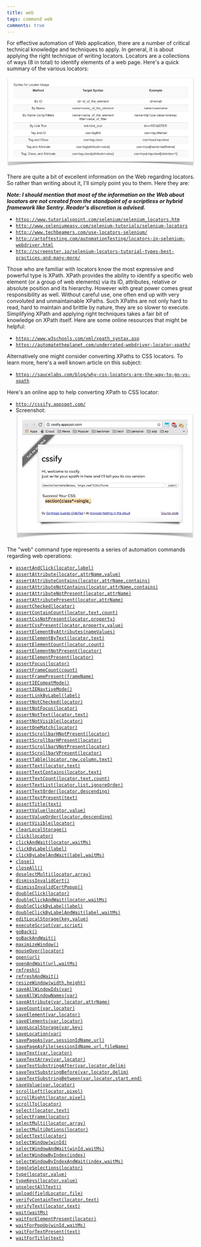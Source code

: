 ```yaml
---
title: web
tags: command web
comments: true
---
```


For effective automation of Web application, there are a number of critical technical knowledge and techniques to apply.  In general, it is about applying the right technique of writing locators.  Locators are a collections of ways (8 in total) to identify elements of a web page.  Here's a quick summary of the various locators:

![](image/web_01.png)

There are quite a bit of excellent information on the Web regarding locators.  So rather than writing about it, I'll simply point you to them.  Here they are:

_**Note: I should mention that most of the information on the Web about locators are not created from the standpoint of a scriptless or hybrid framework like Sentry.  Reader's discretion is advised.**_

*   [`https://www.tutorialspoint.com/selenium/selenium_locators.htm`](https://www.tutorialspoint.com/selenium/selenium_locators.htm)
*   [`http://www.seleniumeasy.com/selenium-tutorials/selenium-locators`](http://www.seleniumeasy.com/selenium-tutorials/selenium-locators)
*   [`http://www.techbeamers.com/use-locators-selenium/`](http://www.techbeamers.com/use-locators-selenium/)
*   [`http://artoftesting.com/automationTesting/locators-in-selenium-webdriver.html`](http://artoftesting.com/automationTesting/locators-in-selenium-webdriver.html)
*   [`http://screenster.io/selenium-locators-tutorial-types-best-practices-and-many-more/`](http://screenster.io/selenium-locators-tutorial-types-best-practices-and-many-more/)

Those who are familiar with locators know the most expressive and powerful type is XPath.  XPath provides the ability to identify a specific web element (or a group of web elements) via its ID, attributes, relative or absolute position and its hierarchy.  However with great power comes great responsibility as well.  Without careful use, one often end up with very convoluted and unmaintainable XPaths.  Such XPaths are not only hard to read, hard to maintain and brittle by nature, they are so slower to execute.  Simplifying XPath and applying right techniques takes a fair bit of knowledge on XPath itself. Here are some online resources that might be helpful:

*   [`https://www.w3schools.com/xml/xpath_syntax.asp`](https://www.w3schools.com/xml/xpath_syntax.asp)
*   [`https://automatetheplanet.com/underrated-webdriver-locator-xpath/`](https://automatetheplanet.com/underrated-webdriver-locator-xpath/)

Alternatively one might consider converting XPaths to CSS locators.  To learn more, here's a well known article on this subject:

*   [`https://saucelabs.com/blog/why-css-locators-are-the-way-to-go-vs-xpath`](https://saucelabs.com/blog/why-css-locators-are-the-way-to-go-vs-xpath)

Here's an online app to help converting XPath to CSS locator:

*   [`http://cssify.appspot.com/`](http://cssify.appspot.com/)
*   Screenshot:  
![](image/web_02.png)

The "web" command type represents a series of automation commands regarding web operations:
- [`assertAndClick(locator,label)`](assertAndClick(locator,label))
- [`assertAttribute(locator,attrName,value)`](assertAttribute(locator,attrName,value))
- [`assertAttributeContains(locator,attrName,contains)`](assertAttributeContains(locator,attrName,contains))
- [`assertAttributeNotContains(locator,attrName,contains)`](assertAttributeNotContains(locator,attrName,contains))
- [`assertAttributeNotPresent(locator,attrName)`](assertAttributeNotPresent(locator,attrName))
- [`assertAttributePresent(locator,attrName)`](assertAttributePresent(locator,attrName))
- [`assertChecked(locator)`](assertChecked(locator))
- [`assertContainCount(locator,text,count)`](assertContainCount(locator,text,count))
- [`assertCssNotPresent(locator,property)`](assertCssNotPresent(locator,property))
- [`assertCssPresent(locator,property,value)`](assertCssPresent(locator,property,value))
- [`assertElementByAttributes(nameValues)`](assertElementByAttributes(nameValues))
- [`assertElementByText(locator,text)`](assertElementByText(locator,text))
- [`assertElementCount(locator,count)`](assertElementCount(locator,count))
- [`assertElementNotPresent(locator)`](assertElementNotPresent(locator))
- [`assertElementPresent(locator)`](assertElementPresent(locator))
- [`assertFocus(locator)`](assertFocus(locator))
- [`assertFrameCount(count)`](assertFrameCount(count))
- [`assertFramePresent(frameName)`](assertFramePresent(frameName))
- [`assertIECompatMode()`](assertIECompatMode())
- [`assertIENavtiveMode()`](assertIENavtiveMode())
- [`assertLinkByLabel(label)`](assertLinkByLabel(label))
- [`assertNotChecked(locator)`](assertNotChecked(locator))
- [`assertNotFocus(locator)`](assertNotFocus(locator))
- [`assertNotText(locator,text)`](assertNotText(locator,text))
- [`assertNotVisible(locator)`](assertNotVisible(locator))
- [`assertOneMatch(locator)`](assertOneMatch(locator))
- [`assertScrollbarHNotPresent(locator)`](assertScrollbarHNotPresent(locator)) 
- [`assertScrollbarHPresent(locator)`](assertScrollbarHPresent(locator))
- [`assertScrollbarVNotPresent(locator)`](assertScrollbarVNotPresent(locator)) 
- [`assertScrollbarVPresent(locator)`](assertScrollbarVPresent(locator))
- [`assertTable(locator,row,column,text)`](assertTable(locator,row,column,text))
- [`assertText(locator,text)`](assertText(locator,text))
- [`assertTextContains(locator,text)`](assertTextContains(locator,text))
- [`assertTextCount(locator,text,count)`](assertTextCount(locator,text,count))
- [`assertTextList(locator,list,ignoreOrder)`](assertTextList(locator,list,ignoreOrder))
- [`assertTextOrder(locator,descending)`](assertTextOrder(locator,descending))
- [`assertTextPresent(text)`](assertTextPresent(text))
- [`assertTitle(text)`](assertTitle(text))
- [`assertValue(locator,value)`](assertValue(locator,value))
- [`assertValueOrder(locator,descending)`](assertValueOrder(locator,descending))
- [`assertVisible(locator)`](assertVisible(locator))
- [`clearLocalStorage()`](clearLocalStorage())
- [`click(locator)`](click(locator))
- [`clickAndWait(locator,waitMs)`](clickAndWait(locator,waitMs)) 
- [`clickByLabel(label)`](clickByLabel(label)) 
- [`clickByLabelAndWait(label,waitMs)`](clickByLabelAndWait(label,waitMs)) 
- [`close()`](close())
- [`closeAll()`](closeAll())
- [`deselectMulti(locator,array)`](deselectMulti(locator,array))
- [`dismissInvalidCert()`](dismissInvalidCert())
- [`dismissInvalidCertPopup()`](dismissInvalidCertPopup())
- [`doubleClick(locator)`](doubleClick(locator))
- [`doubleClickAndWait(locator,waitMs)`](doubleClickAndWait(locator,waitMs))
- [`doubleClickByLabel(label)`](doubleClickByLabel(label))
- [`doubleClickByLabelAndWait(label,waitMs)`](doubleClickByLabelAndWait(label,waitMs))
- [`editLocalStorage(key,value)`](editLocalStorage(key,value))
- [`executeScript(var,script)`](executeScript(var,script))
- [`goBack()`](goBack())
- [`goBackAndWait()`](goBackAndWait())
- [`maximizeWindow()`](maximizeWindow())
- [`mouseOver(locator)`](mouseOver(locator))
- [`open(url)`](open(url))
- [`openAndWait(url,waitMs)`](openAndWait(url,waitMs))
- [`refresh()`](refresh())
- [`refreshAndWait()`](refreshAndWait())
- [`resizeWindow(width,height)`](resizeWindow(width,height))
- [`saveAllWindowIds(var)`](saveAllWindowIds(var))
- [`saveAllWindowNames(var)`](saveAllWindowNames(var))
- [`saveAttribute(var,locator,attrName)`](saveAttribute(var,locator,attrName))
- [`saveCount(var,locator)`](saveCount(var,locator))
- [`saveElement(var,locator)`](saveElement(var,locator))
- [`saveElements(var,locator)`](saveElements(var,locator))
- [`saveLocalStorage(var,key)`](saveLocalStorage(var,key))
- [`saveLocation(var)`](saveLocation(var))
- [`savePageAs(var,sessionIdName,url)`](savePageAs(var,sessionIdName,url))
- [`savePageAsFile(sessionIdName,url,fileName)`](savePageAsFile(sessionIdName,url,fileName))
- [`saveText(var,locator)`](saveText(var,locator))
- [`saveTextArray(var,locator)`](saveTextArray(var,locator))
- [`saveTextSubstringAfter(var,locator,delim)`](saveTextSubstringAfter(var,locator,delim))
- [`saveTextSubstringBefore(var,locator,delim)`](saveTextSubstringBefore(var,locator,delim))
- [`saveTextSubstringBetween(var,locator,start,end)`](saveTextSubstringBetween(var,locator,start,end))
- [`saveValue(var,locator)`](saveValue(var,locator))
- [`scrollLeft(locator,pixel)`](scrollLeft(locator,pixel))
- [`scrollRight(locator,pixel)`](scrollRight(locator,pixel))
- [`scrollTo(locator)`](scrollTo(locator))
- [`select(locator,text)`](select(locator,text))
- [`selectFrame(locator)`](selectFrame(locator))
- [`selectMulti(locator,array)`](selectMulti(locator,array))
- [`selectMultiOptions(locator)`](selectMultiOptions(locator))
- [`selectText(locator)`](selectText(locator))
- [`selectWindow(winId)`](selectWindow(winId))
- [`selectWindowAndWait(winId,waitMs)`](selectWindowAndWait(winId,waitMs))
- [`selectWindowByIndex(index)`](selectWindowByIndex(index))
- [`selectWindowByIndexAndWait(index,waitMs)`](selectWindowByIndexAndWait(index,waitMs))
- [`toggleSelections(locator)`](toggleSelections(locator))
- [`type(locator,value)`](type(locator,value))
- [`typeKeys(locator,value)`](typeKeys(locator,value))
- [`unselectAllText()`](unselectAllText())
- [`upload(fieldLocator,file)`](upload(fieldLocator,file))
- [`verifyContainText(locator,text)`](verifyContainText(locator,text))
- [`verifyText(locator,text)`](verifyText(locator,text))
- [`wait(waitMs)`](wait(waitMs))
- [`waitForElementPresent(locator)`](waitForElementPresent(locator)) 
- [`waitForPopUp(winId,waitMs)`](waitForPopUp(winId,waitMs))
- [`waitForTextPresent(text)`](waitForTextPresent(text))
- [`waitForTitle(text)`](waitForTitle(text))